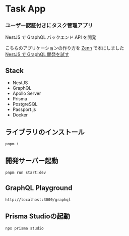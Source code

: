 # Task App

### ユーザー認証付きにタスク管理アプリ

NestJS で GraphQL バックエンド API を開発

こちらのアプリケーションの作り方を [Zenn](https://zenn.dev/) で本にしました  
[NestJS で GraphQL 開発を試す](https://zenn.dev/books/ce5e3208a9d393/)

## Stack

- NestJS
- GraphQL
- Apollo Server
- Prisma
- PostgreSQL
- Passport.js
- Docker

## ライブラリのインストール

```
pnpm i
```

## 開発サーバー起動

```
pnpm run start:dev
```

## GraphQL Playground

```
http://localhost:3000/graphql
```

## Prisma Studioの起動

```
npx prisma studio
```
